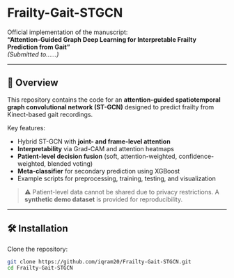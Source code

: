 # Frailty-Gait-STGCN

Official implementation of the manuscript:  
**“Attention-Guided Graph Deep Learning for Interpretable Frailty Prediction from Gait”**  
*(Submitted to......)*

---

## 📖 Overview
This repository contains the code for an **attention-guided spatiotemporal graph convolutional network (ST-GCN)** designed to predict frailty from Kinect-based gait recordings.  

Key features:
- Hybrid ST-GCN with **joint- and frame-level attention**  
- **Interpretability** via Grad-CAM and attention heatmaps  
- **Patient-level decision fusion** (soft, attention-weighted, confidence-weighted, blended voting)  
- **Meta-classifier** for secondary prediction using XGBoost  
- Example scripts for preprocessing, training, testing, and visualization  

> ⚠️ Patient-level data cannot be shared due to privacy restrictions. A **synthetic demo dataset** is provided for reproducibility.  

---

## 🛠️ Installation

Clone the repository:
```bash
git clone https://github.com/iqram20/Frailty-Gait-STGCN.git
cd Frailty-Gait-STGCN
